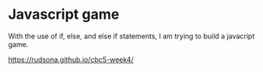 # Javascript game

With the use of if, else, and else if statements, I am trying to build a javacript game. 

https://rudsona.github.io/cbc5-week4/
